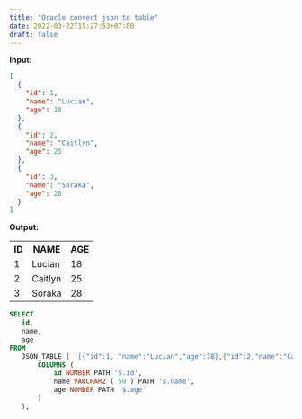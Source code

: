 ```yaml
---
title: "Oracle convert json to table"
date: 2022-03-22T15:27:53+07:00
draft: false
---
```


 <b>Input:</b> 

```JSON
[
  {
    "id": 1,
    "name": "Lucian",
    "age": 18
  },
  {
    "id": 2,
    "name": "Caitlyn",
    "age": 25
  },
  {
    "id": 3,
    "name": "Soraka",
    "age": 28
  }
]

```
 <b>Output:</b>
 <table>
 <tr><th>ID</th><th>NAME</th><th>AGE</th></tr>
 <tr><td>1</td><td>Lucian</td><td>18</td></tr>
 <tr><td>2</td><td>Caitlyn</td><td>25</td></tr>
 <tr><td>3</td><td>Soraka</td><td>28</td></tr>
 </table>

 ```SQL
SELECT
    id,
    name,
    age
FROM
    JSON_TABLE ( '[{"id":1, "name":"Lucian","age":18},{"id":2,"name":"Caitlyn","age":25},{"id":3,"name":"Soraka", "age":28}]', '$[*]'
        COLUMNS (
            id NUMBER PATH '$.id',
            name VARCHAR2 ( 50 ) PATH '$.name',
            age NUMBER PATH '$.age'
        )
    );

 ```

